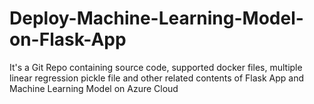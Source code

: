 # Deploy-Machine-Learning-Model-on-Flask-App
It's a Git Repo containing source code, supported docker files, multiple linear regression pickle file and other related contents of Flask App and Machine Learning Model on Azure Cloud
